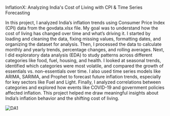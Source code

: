 InflationX: Analyzing India's Cost of Living with CPI & Time Series Forecasting

In this project, I analyzed India’s inflation trends using Consumer Price Index (CPI) data from the govdata.xlsx file. My goal was to understand how the cost of living has changed over time and what’s driving it.
I started by loading and cleaning the data, fixing missing values, formatting dates, and organizing the dataset for analysis. Then, I processed the data to calculate monthly and yearly trends, percentage changes, and rolling averages.
Next, I did exploratory data analysis (EDA) to study patterns across different categories like food, fuel, housing, and health. I looked at seasonal trends, identified which categories were most volatile, and compared the growth of essentials vs. non-essentials over time.
I also used time series models like ARIMA, SARIMA, and Prophet to forecast future inflation trends, especially for key sectors like Fuel and Light. Finally, I analyzed correlations between categories and explored how events like COVID-19 and government policies affected inflation.
This project helped me draw meaningful insights about India’s inflation behavior and the shifting cost of living.

![DA1](https://github.com/user-attachments/assets/6eda8f23-a6f5-478e-8078-4540c0768c71)
